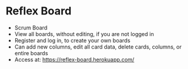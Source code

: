 # Reflex Board
- Scrum Board
- View all boards, without editing, if you are not logged in
- Register and log in, to create your own boards
- Can add new columns, edit all card data, delete cards, columns, or entire boards
- Access at: https://reflex-board.herokuapp.com/
